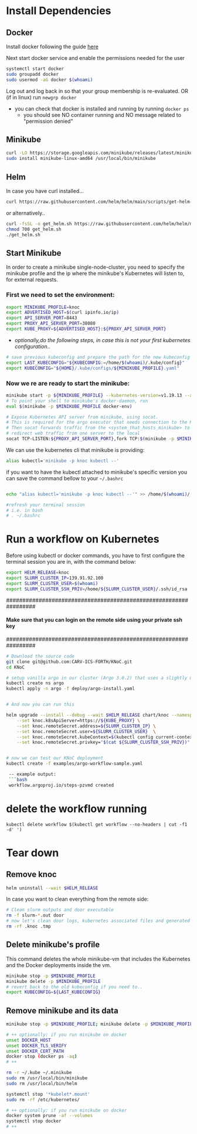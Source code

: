 
# Install Dependencies

## Docker
Install docker following the guide [here](https://docs.docker.com/engine/install/ubuntu/)

Next start docker service and enable the permissions needed for the user
```bash
systemctl start docker
sudo groupadd docker
sudo usermod -aG docker $(whoami)
```

Log out and log back in so that your group membership is re-evaluated.
OR
(if in linux) run ```newgrp docker```

- you can check that docker is installed and running by running ```docker ps```
    - you should see NO container running and NO message related to "permission denied"

## Minikube
```bash
curl -LO https://storage.googleapis.com/minikube/releases/latest/minikube-linux-amd64
sudo install minikube-linux-amd64 /usr/local/bin/minikube
```
<!-- 
## kubectl

```bash
curl -LO "https://dl.k8s.io/release/$(curl -L -s https://dl.k8s.io/release/stable.txt)/bin/linux/amd64/kubectl"
sudo install -o root -g root -m 0755 kubectl /usr/local/bin/kubectl
``` -->

## Helm
In case you have curl installed...
```bash
curl https://raw.githubusercontent.com/helm/helm/main/scripts/get-helm-3 | bash
```
or alternatively..
```bash
curl -fsSL -o get_helm.sh https://raw.githubusercontent.com/helm/helm/main/scripts/get-helm-3
chmod 700 get_helm.sh
./get_helm.sh
```

## Start Minikube
In order to create a minikube single-node-cluster,
you need to specify the minikube profile and the ip where the minikube's Kubernetes will listen to, for external requests.

### First we need to set the environment:

```bash
export MINIKUBE_PROFILE=knoc
export ADVERTISED_HOST=$(curl ipinfo.io/ip)
export API_SERVER_PORT=8443
export PROXY_API_SERVER_PORT=38080
export KUBE_PROXY=${ADVERTISED_HOST}:${PROXY_API_SERVER_PORT}
```

- <em>optionally,do the following steps, in case this is not your first kubernetes configuration..</em>
```bash
# save previous kubeconfig and prepare the path for the new kubeconfig generated by minikube
export LAST_KUBECONFIG="${KUBECONFIG:=/home/$(whoami)/.kube/config}" 
export KUBECONFIG="${HOME}/.kube/configs/${MINIKUBE_PROFILE}.yaml"
```
### Now we re are ready to start the minikube:
```bash
minikube start -p ${MINIKUBE_PROFILE} --kubernetes-version=v1.19.13 --apiserver-ips=${ADVERTISED_HOST}
# To point your shell to minikube's docker-daemon, run
eval $(minikube -p $MINIKUBE_PROFILE docker-env) 

# Expose Kubernetes API server from minikube, using socat. 
# This is required for the argo executor that needs connection to the K8s Api server
# Then socat forwards traffic from the <system_that_hosts_minikube> to the ip of minikube
# redirect web traffic from one server to the local
socat TCP-LISTEN:${PROXY_API_SERVER_PORT},fork TCP:$(minikube -p $MINIKUBE_PROFILE ip):${API_SERVER_PORT} &
```
We can use the kubernetes cli that minikube is providing: 
```bash
alias kubectl='minikube -p knoc kubectl --'
```

if you want to have the kubectl attached to minikube's specific version you can save the command bellow to your ```~/.bashrc```
```bash

echo "alias kubectl='minikube -p knoc kubectl --'" >> /home/$(whoami)/.bashrc

#refresh your terminal session
# i.e. in bash
# . ~/.bashrc
```

# Run a workflow on Kubernetes

Before using kubectl or docker commands, you have to first configure the terminal session you are in, with the command below:
```bash
export HELM_RELEASE=knoc
export SLURM_CLUSTER_IP=139.91.92.100
export SLURM_CLUSTER_USER=$(whoami)
export SLURM_CLUSTER_SSH_PRIV=/home/${SLURM_CLUSTER_USER}/.ssh/id_rsa
```
#################################################################
#### Make sure that you can login on the remote side using your private ssh key
#################################################################
```bash
# Download the source code
git clone git@github.com:CARV-ICS-FORTH/KNoC.git
cd KNoC

# setup vanilla argo in our cluster (Argo 3.0.2) that uses a slightly modified version of k8sapi-executor
kubectl create ns argo
kubectl apply -n argo -f deploy/argo-install.yaml


# And now you can run this

helm upgrade --install --debug --wait $HELM_RELEASE chart/knoc --namespace default \
    --set knoc.k8sApiServer=https://${KUBE_PROXY} \
    --set knoc.remoteSecret.address=${SLURM_CLUSTER_IP} \
    --set knoc.remoteSecret.user=${SLURM_CLUSTER_USER}  \
    --set knoc.remoteSecret.kubeContext=$(kubectl config current-context) \
    --set knoc.remoteSecret.privkey="$(cat ${SLURM_CLUSTER_SSH_PRIV})"    


# now we can test our KNoC deployment
kubectl create -f examples/argo-workflow-sample.yaml

 -- example output: 
 ```bash
 workflow.argoproj.io/steps-pzvmd created
```


# delete the workflow running
```
kubectl delete workflow $(kubectl get workflow --no-headers | cut -f1 -d' ')
```

# Tear down

## Remove knoc
```bash
helm uninstall --wait $HELM_RELEASE
```
In case you want to clean everything from the remote side:

```bash
# Clean slurm outputs and door executable
rm -f slurm-*.out door
# now let's clean door logs, kubernetes associated files and generated scripts
rm -rf .knoc .tmp
```

## Delete minikube's profile
This command deletes the whole minikube-vm that includes the Kubernetes and the Docker deployments inside the vm.

```bash
minikube stop -p $MINIKUBE_PROFILE
minikube delete -p $MINIKUBE_PROFILE
# revert back to the old kubeconfig if you need to..
export KUBECONFIG=${LAST_KUBECONFIG}
```

## Remove minikube and its data
```bash
minikube stop -p $MINIKUBE_PROFILE; minikube delete -p $MINIKUBE_PROFILE

# ++ optionally: if you run minikube on docker
unset DOCKER_HOST
unset DOCKER_TLS_VERIFY
unset DOCKER_CERT_PATH
docker stop (docker ps -aq)
# ++

rm -r ~/.kube ~/.minikube
sudo rm /usr/local/bin/minikube
sudo rm /usr/local/bin/helm

systemctl stop '*kubelet*.mount'
sudo rm -rf /etc/kubernetes/

# ++ optionally: if you run minikube on docker
docker system prune -af --volumes
systemctl stop docker
# ++
```
